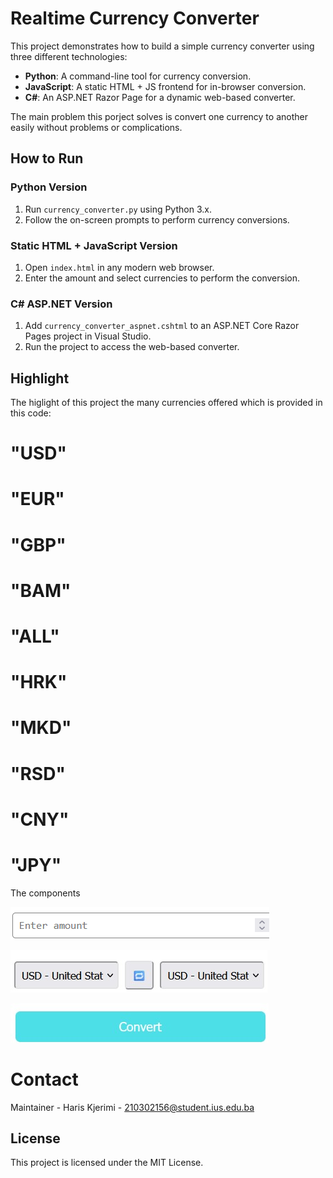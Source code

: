 
# Realtime Currency Converter


This project demonstrates how to build a simple currency converter using three different technologies:
- **Python**: A command-line tool for currency conversion.
- **JavaScript**: A static HTML + JS frontend for in-browser conversion.
- **C#**: An ASP.NET Razor Page for a dynamic web-based converter.

The main problem this porject solves is convert one currency to another easily without problems or complications.

## How to Run

### Python Version
1. Run `currency_converter.py` using Python 3.x.
2. Follow the on-screen prompts to perform currency conversions.

### Static HTML + JavaScript Version
1. Open `index.html` in any modern web browser.
2. Enter the amount and select currencies to perform the conversion.

### C# ASP.NET Version
1. Add `currency_converter_aspnet.cshtml` to an ASP.NET Core Razor Pages project in Visual Studio.
2. Run the project to access the web-based converter.

## Highlight
The higlight of this project the many currencies offered which is provided in this code:

 #           "USD"
 #           "EUR"
 #           "GBP"
 #           "BAM"
 #           "ALL"
 #           "HRK"
 #           "MKD"
 #           "RSD"
 #           "CNY"
 #           "JPY"
        

  
The components 

![The input bar](./image.png)

![The curreny selectors](./slectorss.jpg)

![The convert button](./button.jpg)

# Contact

Maintainer - Haris Kjerimi - 210302156@student.ius.edu.ba

## License
This project is licensed under the MIT License.
